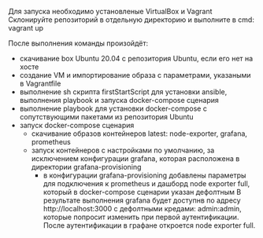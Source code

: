 Для запуска необходимо установленые VirtualBox и Vagrant
Склонируйте репозиторий в отдельную директорию и выполните в cmd: vagrant up

После выполнения команды произойдёт:
- скачивание box Ubuntu 20.04 с репозитория Ubuntu, если его нет на хосте
- создание VM и импортирование образа с параметрами, указаными в Vagrantfile
- выполнение sh скрипта firstStartScript для установки ansible, выполнения playbook и запуска docker-compose сценария
- выполнение playbook для установки docker-compose с сопутствующими пакетами из репозитория Ubuntu
- запуск docker-compose сценария
  - скачивание образов контейнеров latest: node-exporter, grafana, prometheus
  - запуск контейнеров с настройками по умолчанию, за исключением конфигурации grafana, которая расположена в директории grafana-provisioning
    - в конфигурации grafana-provisioning добавлены параметры для подключения к prometheus и дашборд node exporter full, который в docker-compose сценарии указан дефолтным
В результате выполнения grafana будет доступнв по адресу http://localhost:3000 с дефолтными кредами: admin:admin, которые попросит изменить при первой аутентификации.
После аутентификации в графане откроется node exporter full.
